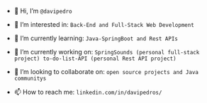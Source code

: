 - 👋 Hi, I’m `@davipedro`
  
- 👀 I’m interested in: `Back-End and Full-Stack Web Development`
  
- 🌱 I’m currently learning: `Java-SpringBoot and Rest APIs`
  
- 🔭 I’m currently working on: `SpringSounds (personal full-stack project)
                                 to-do-list-API (personal Rest API project)`
  
- 💞️ I’m looking to collaborate on: `open source projects and Java communitys`
  
- 📫 How to reach me: `linkedin.com/in/davipedros/`

<!---
davipedro/davipedro is a ✨ special ✨ repository because its `README.md` (this file) appears on your GitHub profile.
You can click the Preview link to take a look at your changes.
--->
